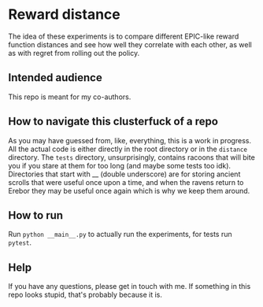 # Reward distance
The idea of these experiments is to compare different EPIC-like
reward function distances and see how well they correlate with each other,
as well as with regret from rolling out the policy.

## Intended audience
This repo is meant for my co-authors.

## How to navigate this clusterfuck of a repo
As you may have guessed from, like, everything, this is a work in progress.
All the actual code is either directly in the root directory or in the `distance`
directory. The `tests` directory, unsurprisingly, contains racoons that will
bite you if you stare at them for too long (and maybe some tests too idk).
Directories that start with __ (double underscore) are for storing ancient
scrolls that were useful once upon a time, and when the ravens return to Erebor
they may be useful once again which is why we keep them around.

## How to run
Run `python __main__.py` to actually run the experiments, for tests run `pytest`.

## Help
If you have any questions, please get in touch with me. If something in this
repo looks stupid, that's probably because it is.
